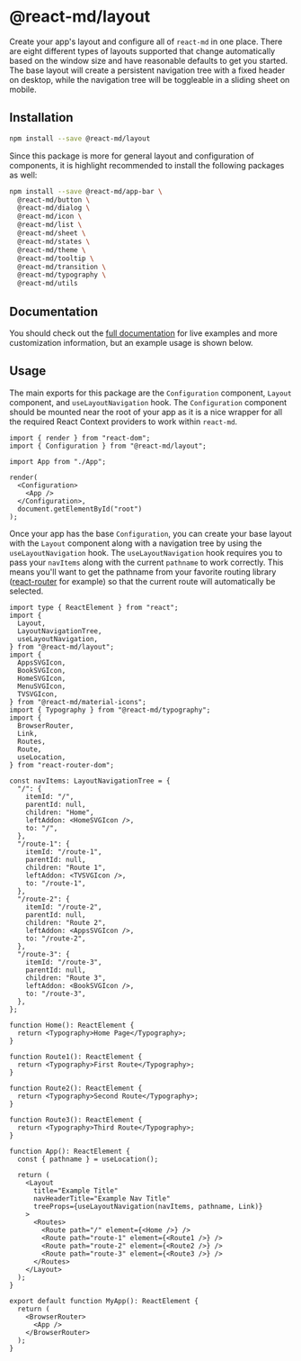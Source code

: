 # @react-md/layout

Create your app's layout and configure all of `react-md` in one place. There are
eight different types of layouts supported that change automatically based on
the window size and have reasonable defaults to get you started. The base layout
will create a persistent navigation tree with a fixed header on desktop, while
the navigation tree will be toggleable in a sliding sheet on mobile.

## Installation

```sh
npm install --save @react-md/layout
```

Since this package is more for general layout and configuration of components,
it is highlight recommended to install the following packages as well:

```sh
npm install --save @react-md/app-bar \
  @react-md/button \
  @react-md/dialog \
  @react-md/icon \
  @react-md/list \
  @react-md/sheet \
  @react-md/states \
  @react-md/theme \
  @react-md/tooltip \
  @react-md/transition \
  @react-md/typography \
  @react-md/utils
```

<!-- DOCS_REMOVE -->

## Documentation

You should check out the
[full documentation](https://react-md.dev/packages/layout/demos) for live
examples and more customization information, but an example usage is shown
below.

<!-- DOCS_REMOVE_END -->

## Usage

The main exports for this package are the `Configuration` component, `Layout`
component, and `useLayoutNavigation` hook. The `Configuration` component should
be mounted near the root of your app as it is a nice wrapper for all the
required React Context providers to work within `react-md`.

```tsx
import { render } from "react-dom";
import { Configuration } from "@react-md/layout";

import App from "./App";

render(
  <Configuration>
    <App />
  </Configuration>,
  document.getElementById("root")
);
```

Once your app has the base `Configuration`, you can create your base layout with
the `Layout` component along with a navigation tree by using the
`useLayoutNavigation` hook. The `useLayoutNavigation` hook requires you to pass
your `navItems` along with the current `pathname` to work correctly. This means
you'll want to get the pathname from your favorite routing library
([react-router](https://github.com/ReactTraining/react-router) for example) so
that the current route will automatically be selected.

```tsx
import type { ReactElement } from "react";
import {
  Layout,
  LayoutNavigationTree,
  useLayoutNavigation,
} from "@react-md/layout";
import {
  AppsSVGIcon,
  BookSVGIcon,
  HomeSVGIcon,
  MenuSVGIcon,
  TVSVGIcon,
} from "@react-md/material-icons";
import { Typography } from "@react-md/typography";
import {
  BrowserRouter,
  Link,
  Routes,
  Route,
  useLocation,
} from "react-router-dom";

const navItems: LayoutNavigationTree = {
  "/": {
    itemId: "/",
    parentId: null,
    children: "Home",
    leftAddon: <HomeSVGIcon />,
    to: "/",
  },
  "/route-1": {
    itemId: "/route-1",
    parentId: null,
    children: "Route 1",
    leftAddon: <TVSVGIcon />,
    to: "/route-1",
  },
  "/route-2": {
    itemId: "/route-2",
    parentId: null,
    children: "Route 2",
    leftAddon: <AppsSVGIcon />,
    to: "/route-2",
  },
  "/route-3": {
    itemId: "/route-3",
    parentId: null,
    children: "Route 3",
    leftAddon: <BookSVGIcon />,
    to: "/route-3",
  },
};

function Home(): ReactElement {
  return <Typography>Home Page</Typography>;
}

function Route1(): ReactElement {
  return <Typography>First Route</Typography>;
}

function Route2(): ReactElement {
  return <Typography>Second Route</Typography>;
}

function Route3(): ReactElement {
  return <Typography>Third Route</Typography>;
}

function App(): ReactElement {
  const { pathname } = useLocation();

  return (
    <Layout
      title="Example Title"
      navHeaderTitle="Example Nav Title"
      treeProps={useLayoutNavigation(navItems, pathname, Link)}
    >
      <Routes>
        <Route path="/" element={<Home />} />
        <Route path="route-1" element={<Route1 />} />
        <Route path="route-2" element={<Route2 />} />
        <Route path="route-3" element={<Route3 />} />
      </Routes>
    </Layout>
  );
}

export default function MyApp(): ReactElement {
  return (
    <BrowserRouter>
      <App />
    </BrowserRouter>
  );
}
```
